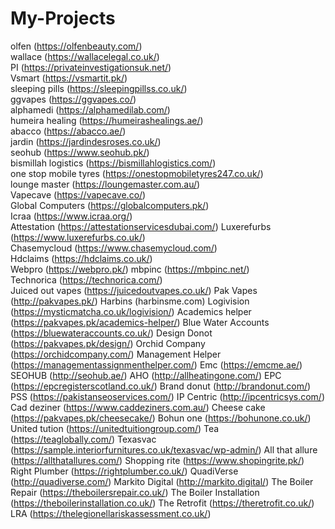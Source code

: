 # My-Projects
olfen (https://olfenbeauty.com/)  
wallace (https://wallacelegal.co.uk/)  
PI (https://privateinvestigationsuk.net/)  
Vsmart (https://vsmartit.pk/)  
sleeping pills (https://sleepingpillss.co.uk/)  
ggvapes (https://ggvapes.co/)  
alphamedi (https://alphamedilab.com/)  
humeira healing (https://humeirashealings.ae/)  
abacco (https://abacco.ae/)  
jardin (https://jardindesroses.co.uk/)  
seohub (https://www.seohub.pk/)  
bismillah logistics (https://bismillahlogistics.com/)  
one stop mobile tyres (https://onestopmobiletyres247.co.uk/)  
lounge master (https://loungemaster.com.au/)  
Vapecave (https://vapecave.co/)  
Global Computers (https://globalcomputers.pk/)  
Icraa (https://www.icraa.org/)  
Attestation (https://attestationservicesdubai.com/) 
Luxerefurbs (https://www.luxerefurbs.co.uk/)  
Chasemycloud (https://www.chasemycloud.com/)  
Hdclaims (https://hdclaims.co.uk/)  
Webpro (https://webpro.pk/) 
mbpinc (https://mbpinc.net/)  
Technorica (https://technorica.com/)  
Juiced out vapes (https://juicedoutvapes.co.uk/) 
Pak Vapes (http://pakvapes.pk/) 
Harbins (harbinsme.com) 
Logivision (https://mysticmatcha.co.uk/logivision/) 
Academics helper (https://pakvapes.pk/academics-helper/) 
Blue Water Accounts (https://bluewateraccounts.co.uk/) 
Design Donot (https://pakvapes.pk/design/)
Orchid Company (https://orchidcompany.com/) 
Management Helper (https://managementassignmenthelper.com/) 
Emc (https://emcme.ae/) 
SEOHUB (http://seohub.ae/) 
AHO (http://allheatingone.com/) 
EPC (https://epcregisterscotland.co.uk/)
Brand donut (http://brandonut.com/) 
PSS (https://pakistanseoservices.com/)
IP Centric (http://ipcentricsys.com/) 
Cad deziner (https://www.caddeziners.com.au/)
Cheese cake (https://pakvapes.pk/cheesecake/)
Bohun one (https://bohunone.co.uk/) 
United tution (https://unitedtuitiongroup.com/) 
Tea (https://teaglobally.com/)
Texasvac (https://sample.interiorfurnitures.co.uk/texasvac/wp-admin/) 
All that allure (https://allthatallures.com/) 
Shopping rite (https://www.shopingrite.pk/)
Right Plumber (https://rightplumber.co.uk/)
QuadiVerse (http://quadiverse.com/)
Markito Digital (http://markito.digital/)
The Boiler Repair (https://theboilersrepair.co.uk/)
The Boiler Installation (https://theboilerinstallation.co.uk/)
The Retrofit (https://theretrofit.co.uk/)
LRA (https://thelegionellariskassessment.co.uk/)
